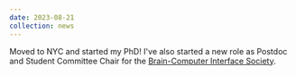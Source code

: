 ```yaml
---
date: 2023-08-21
collection: news
---
```

Moved to NYC and started my PhD! I've also started a new role as Postdoc and Student Committee Chair for the [Brain-Computer Interface Society](https://bcisociety.org/).